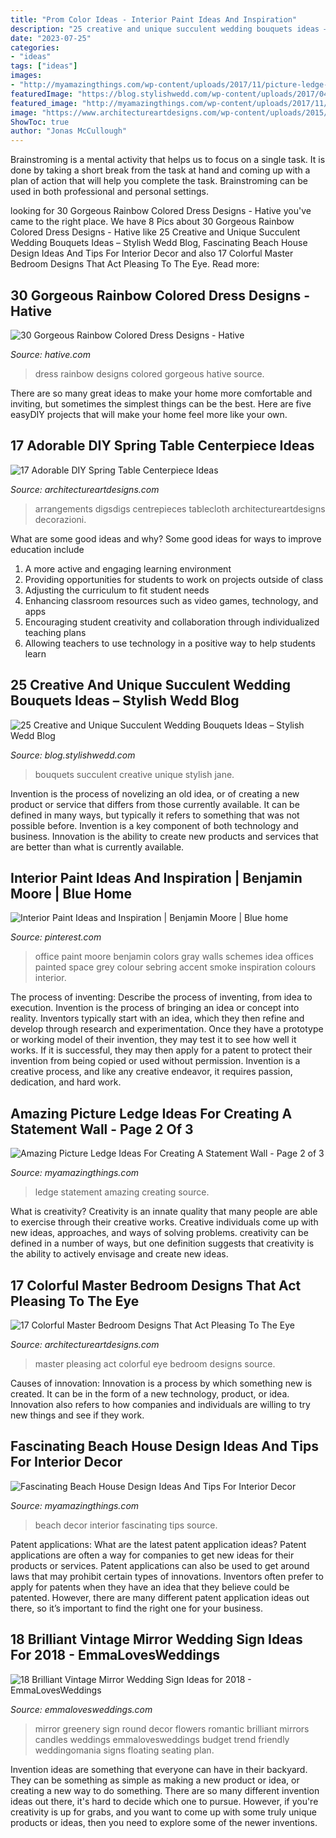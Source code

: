 ```yaml
---
title: "Prom Color Ideas - Interior Paint Ideas And Inspiration"
description: "25 creative and unique succulent wedding bouquets ideas – stylish wedd blog"
date: "2023-07-25"
categories:
- "ideas"
tags: ["ideas"]
images:
- "http://myamazingthings.com/wp-content/uploads/2017/11/picture-ledge-8.png"
featuredImage: "https://blog.stylishwedd.com/wp-content/uploads/2017/04/stylish-red-and-succulent-wedding-bouquets.jpg"
featured_image: "http://myamazingthings.com/wp-content/uploads/2017/11/picture-ledge-8.png"
image: "https://www.architectureartdesigns.com/wp-content/uploads/2015/03/615.jpg"
ShowToc: true
author: "Jonas McCullough"
---
```



Brainstroming is a mental activity that helps us to focus on a single task. It is done by taking a short break from the task at hand and coming up with a plan of action that will help you complete the task. Brainstroming can be used in both professional and personal settings.

	

		
looking for 30 Gorgeous Rainbow Colored Dress Designs - Hative you've came to the right place. We have 8 Pics about 30 Gorgeous Rainbow Colored Dress Designs - Hative like 25 Creative and Unique Succulent Wedding Bouquets Ideas – Stylish Wedd Blog, Fascinating Beach House Design Ideas And Tips For Interior Decor and also 17 Colorful Master Bedroom Designs That Act Pleasing To The Eye. Read more:
		
    
## 30 Gorgeous Rainbow Colored Dress Designs - Hative

<img loading=lazy src="https://hative.com/wp-content/uploads/2014/10/rainbow-colored-dress/2-rainbow-colored-dress-designs.jpg" onerror="this.onerror=null;this.src='https://tse1.mm.bing.net/th?id=OIP.O1xh39cyaoTDtLrbhLdlQwHaLI&amp;pid=15.1';" alt="30 Gorgeous Rainbow Colored Dress Designs - Hative">

_Source: hative.com_

>dress rainbow designs colored gorgeous hative source. 

	

There are so many great ideas to make your home more comfortable and inviting, but sometimes the simplest things can be the best. Here are five easyDIY projects that will make your home feel more like your own.

    
## 17 Adorable DIY Spring Table Centerpiece Ideas

<img loading=lazy src="https://www.architectureartdesigns.com/wp-content/uploads/2015/03/615.jpg" onerror="this.onerror=null;this.src='https://tse1.mm.bing.net/th?id=OIP.qmC40T4nOeTAMtNPw77ZagHaLH&amp;pid=15.1';" alt="17 Adorable DIY Spring Table Centerpiece Ideas">

_Source: architectureartdesigns.com_

>arrangements digsdigs centrepieces tablecloth architectureartdesigns decorazioni. 

	

What are some good ideas and why?
Some good ideas for ways to improve education include 
1. A more active and engaging learning environment 
2. Providing opportunities for students to work on projects outside of class 
3. Adjusting the curriculum to fit student needs 
4. Enhancing classroom resources such as video games, technology, and apps 
5. Encouraging student creativity and collaboration through individualized teaching plans 
6. Allowing teachers to use technology in a positive way to help students learn 

    
## 25 Creative And Unique Succulent Wedding Bouquets Ideas – Stylish Wedd Blog

<img loading=lazy src="https://blog.stylishwedd.com/wp-content/uploads/2017/04/stylish-red-and-succulent-wedding-bouquets.jpg" onerror="this.onerror=null;this.src='https://tse1.mm.bing.net/th?id=OIP.gmC76yQ5o1WBwoqkUWEH6QHaLG&amp;pid=15.1';" alt="25 Creative and Unique Succulent Wedding Bouquets Ideas – Stylish Wedd Blog">

_Source: blog.stylishwedd.com_

>bouquets succulent creative unique stylish jane. 

	

Invention is the process of novelizing an old idea, or of creating a new product or service that differs from those currently available. It can be defined in many ways, but typically it refers to something that was not possible before. Invention is a key component of both technology and business. Innovation is the ability to create new products and services that are better than what is currently available.

    
## Interior Paint Ideas And Inspiration | Benjamin Moore | Blue Home

<img loading=lazy src="https://i.pinimg.com/736x/8b/67/2c/8b672c4a95ddb580c61bda093aac3c7a--office-paint-colors-paint-colours.jpg" onerror="this.onerror=null;this.src='https://tse3.mm.bing.net/th?id=OIP.FCI5NX5MEtg_HhYF8AT_gwHaKF&amp;pid=15.1';" alt="Interior Paint Ideas and Inspiration | Benjamin Moore | Blue home">

_Source: pinterest.com_

>office paint moore benjamin colors gray walls schemes idea offices painted space grey colour sebring accent smoke inspiration colours interior. 

	

The process of inventing: Describe the process of inventing, from idea to execution.
Invention is the process of bringing an idea or concept into reality. Inventors typically start with an idea, which they then refine and develop through research and experimentation. Once they have a prototype or working model of their invention, they may test it to see how well it works. If it is successful, they may then apply for a patent to protect their invention from being copied or used without permission. Invention is a creative process, and like any creative endeavor, it requires passion, dedication, and hard work.

    
## Amazing Picture Ledge Ideas For Creating A Statement Wall - Page 2 Of 3

<img loading=lazy src="http://myamazingthings.com/wp-content/uploads/2017/11/picture-ledge-8.png" onerror="this.onerror=null;this.src='https://tse4.mm.bing.net/th?id=OIP.LyQ3S8lWwuxkbIGhGRiXLgHaLH&amp;pid=15.1';" alt="Amazing Picture Ledge Ideas For Creating A Statement Wall - Page 2 of 3">

_Source: myamazingthings.com_

>ledge statement amazing creating source. 

	

What is creativity?
Creativity is an innate quality that many people are able to exercise through their creative works. Creative individuals come up with new ideas, approaches, and ways of solving problems. creativity can be defined in a number of ways, but one definition suggests that creativity is the ability to actively envisage and create new ideas.

    
## 17 Colorful Master Bedroom Designs That Act Pleasing To The Eye

<img loading=lazy src="https://www.architectureartdesigns.com/wp-content/uploads/2016/05/8-3-630x840.jpeg" onerror="this.onerror=null;this.src='https://tse1.mm.bing.net/th?id=OIP.6Ya2DvQSCctLlee5PFGoKgHaJ4&amp;pid=15.1';" alt="17 Colorful Master Bedroom Designs That Act Pleasing To The Eye">

_Source: architectureartdesigns.com_

>master pleasing act colorful eye bedroom designs source. 

	

Causes of innovation:
Innovation is a process by which something new is created. It can be in the form of a new technology, product, or idea. Innovation also refers to how companies and individuals are willing to try new things and see if they work.

    
## Fascinating Beach House Design Ideas And Tips For Interior Decor

<img loading=lazy src="http://myamazingthings.com/wp-content/uploads/2017/08/beach-style-design-4.jpg" onerror="this.onerror=null;this.src='https://tse2.mm.bing.net/th?id=OIP.MwQsuWTa0sY_sq3dbfkLbwHaLH&amp;pid=15.1';" alt="Fascinating Beach House Design Ideas And Tips For Interior Decor">

_Source: myamazingthings.com_

>beach decor interior fascinating tips source. 

	

Patent applications: What are the latest patent application ideas?
Patent applications are often a way for companies to get new ideas for their products or services. Patent applications can also be used to get around laws that may prohibit certain types of innovations. 
Inventors often prefer to apply for patents when they have an idea that they believe could be patented. However, there are many different patent application ideas out there, so it’s important to find the right one for your business.

    
## 18 Brilliant Vintage Mirror Wedding Sign Ideas For 2018 - EmmaLovesWeddings

<img loading=lazy src="http://emmalovesweddings.com/wp-content/uploads/2017/11/vintage-mirror-wedding-sign-ideas.jpg" onerror="this.onerror=null;this.src='https://tse4.mm.bing.net/th?id=OIP.y5EPYNY12GZJqff87TGOPQHaLH&amp;pid=15.1';" alt="18 Brilliant Vintage Mirror Wedding Sign Ideas for 2018 - EmmaLovesWeddings">

_Source: emmalovesweddings.com_

>mirror greenery sign round decor flowers romantic brilliant mirrors candles weddings emmalovesweddings budget trend friendly weddingomania signs floating seating plan. 

	

Invention ideas are something that everyone can have in their backyard. They can be something as simple as making a new product or idea, or creating a new way to do something. There are so many different invention ideas out there, it's hard to decide which one to pursue. However, if you're creativity is up for grabs, and you want to come up with some truly unique products or ideas, then you need to explore some of the newer inventions.

